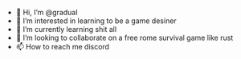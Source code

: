 - 👋 Hi, I’m @graduaI
- 👀 I’m interested in learning to be a game desiner
- 🌱 I’m currently learning shit all
- 💞️ I’m looking to collaborate on a free rome survival game like rust
- 📫 How to reach me discord 

<!---
graduaI/graduaI is a ✨ special ✨ repository because its `README.md` (this file) appears on your GitHub profile.
You can click the Preview link to take a look at your changes.
--->
